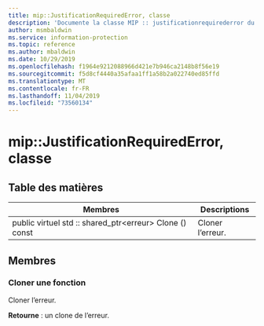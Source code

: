 ```yaml
---
title: mip::JustificationRequiredError, classe
description: 'Documente la classe MIP :: justificationrequirederror du kit de développement logiciel (SDK) Microsoft Information Protection (MIP).'
author: msmbaldwin
ms.service: information-protection
ms.topic: reference
ms.author: mbaldwin
ms.date: 10/29/2019
ms.openlocfilehash: f1964e9212088966d421e7b946ca2148b8f56e19
ms.sourcegitcommit: f5d8cf4440a35afaa1ff1a58b2a022740ed85ffd
ms.translationtype: MT
ms.contentlocale: fr-FR
ms.lasthandoff: 11/04/2019
ms.locfileid: "73560134"
---
```

# <a name="class-mipjustificationrequirederror"></a>mip::JustificationRequiredError, classe 
  
## <a name="summary"></a>Table des matières
 Membres                        | Descriptions                                
--------------------------------|---------------------------------------------
public virtuel std :: shared_ptr\<erreur\> Clone () const  |  Cloner l’erreur.
  
## <a name="members"></a>Membres
  
### <a name="clone-function"></a>Cloner une fonction
Cloner l’erreur.

  
**Retourne** : un clone de l’erreur.